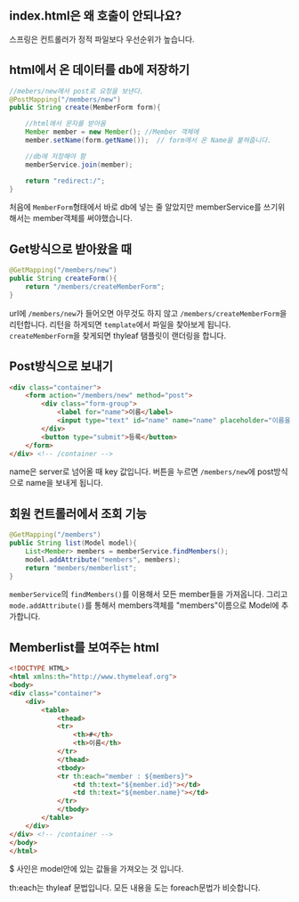 ## index.html은 왜 호출이 안되나요?

스프링은 컨트롤러가 정적 파일보다 우선순위가 높습니다.





## html에서 온 데이터를 db에 저장하기

```java
//mebers/new에서 post로 요청을 보낸다.
@PostMapping("/members/new")
public String create(MemberForm form){

    //html에서 문자를 받아옴
    Member member = new Member(); //Member 객체에 
    member.setName(form.getName());  // form에서 온 Name을 붙혀줍니다.

    //db에 저장해야 함
    memberService.join(member);

    return "redirect:/";
}
```

처음에 `MemberForm`형태에서 바로 db에 넣는 줄 알았지만 memberService를 쓰기위해서는 member객체를 써야했습니다.





## Get방식으로 받아왔을 때 

```java
@GetMapping("/members/new")
public String createForm(){
    return "/members/createMemberForm";
}
```

url에 `/members/new`가 들어오면 아무것도 하지 않고 `/members/createMemberForm`을 리턴합니다. 리턴을 하게되면 `template`에서 파일을 찾아보게 됩니다. `createMemberForm`을 찾게되면 thyleaf 탬플릿이 랜더링을 합니다.





## Post방식으로 보내기

```html
<div class="container">
    <form action="/members/new" method="post">
        <div class="form-group">
            <label for="name">이름</label>
            <input type="text" id="name" name="name" placeholder="이름을 입력하세요">
        </div>
        <button type="submit">등록</button>
    </form>
</div> <!-- /container -->
```

name은 server로 넘어올 때 key 값입니다. 버튼을 누르면 `/members/new`에 post방식으로 name을 보내게 됩니다.





## 회원 컨트롤러에서 조회 기능

```java
@GetMapping("/members")
public String list(Model model){
    List<Member> members = memberService.findMembers();
    model.addAttribute("members", members);
    return "members/memberlist";
}
```

`memberService`의 `findMembers()`를 이용해서 모든 member들을 가져옵니다. 그리고 `mode.addAttribute()`를 통해서 members객체를 "members"이름으로 Model에 추가합니다.





## Memberlist를 보여주는 html

```html
<!DOCTYPE HTML>
<html xmlns:th="http://www.thymeleaf.org">
<body>
<div class="container">
    <div>
        <table>
            <thead>
            <tr>
                <th>#</th>
                <th>이름</th>
            </tr>
            </thead>
            <tbody>
            <tr th:each="member : ${members}">
                <td th:text="${member.id}"></td>
                <td th:text="${member.name}"></td>
            </tr>
            </tbody>
        </table>
    </div>
</div> <!-- /container -->
</body>
</html>
```

$ 사인은 model안에 있는 값들을 가져오는 것 입니다.

th:each는 thyleaf 문법입니다. 모든 내용을 도는 foreach문법가 비슷합니다.